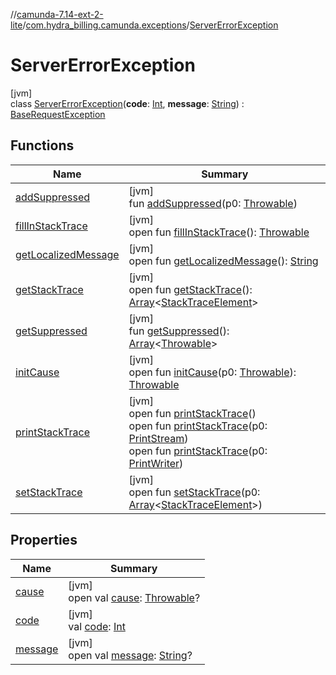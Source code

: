 //[camunda-7.14-ext-2-lite](../../../index.md)/[com.hydra_billing.camunda.exceptions](../index.md)/[ServerErrorException](index.md)

# ServerErrorException

[jvm]\
class [ServerErrorException](index.md)(**code**: [Int](https://kotlinlang.org/api/latest/jvm/stdlib/kotlin/-int/index.html), **message**: [String](https://kotlinlang.org/api/latest/jvm/stdlib/kotlin/-string/index.html)) : [BaseRequestException](../-base-request-exception/index.md)

## Functions

| Name | Summary |
|---|---|
| [addSuppressed](../-connection-exception/index.md#282858770%2FFunctions%2F1491905362) | [jvm]<br>fun [addSuppressed](../-connection-exception/index.md#282858770%2FFunctions%2F1491905362)(p0: [Throwable](https://kotlinlang.org/api/latest/jvm/stdlib/kotlin/-throwable/index.html)) |
| [fillInStackTrace](../-connection-exception/index.md#-1102069925%2FFunctions%2F1491905362) | [jvm]<br>open fun [fillInStackTrace](../-connection-exception/index.md#-1102069925%2FFunctions%2F1491905362)(): [Throwable](https://kotlinlang.org/api/latest/jvm/stdlib/kotlin/-throwable/index.html) |
| [getLocalizedMessage](../-connection-exception/index.md#1043865560%2FFunctions%2F1491905362) | [jvm]<br>open fun [getLocalizedMessage](../-connection-exception/index.md#1043865560%2FFunctions%2F1491905362)(): [String](https://kotlinlang.org/api/latest/jvm/stdlib/kotlin/-string/index.html) |
| [getStackTrace](../-connection-exception/index.md#2050903719%2FFunctions%2F1491905362) | [jvm]<br>open fun [getStackTrace](../-connection-exception/index.md#2050903719%2FFunctions%2F1491905362)(): [Array](https://kotlinlang.org/api/latest/jvm/stdlib/kotlin/-array/index.html)<[StackTraceElement](https://docs.oracle.com/javase/8/docs/api/java/lang/StackTraceElement.html)> |
| [getSuppressed](../-connection-exception/index.md#672492560%2FFunctions%2F1491905362) | [jvm]<br>fun [getSuppressed](../-connection-exception/index.md#672492560%2FFunctions%2F1491905362)(): [Array](https://kotlinlang.org/api/latest/jvm/stdlib/kotlin/-array/index.html)<[Throwable](https://kotlinlang.org/api/latest/jvm/stdlib/kotlin/-throwable/index.html)> |
| [initCause](../-connection-exception/index.md#-418225042%2FFunctions%2F1491905362) | [jvm]<br>open fun [initCause](../-connection-exception/index.md#-418225042%2FFunctions%2F1491905362)(p0: [Throwable](https://kotlinlang.org/api/latest/jvm/stdlib/kotlin/-throwable/index.html)): [Throwable](https://kotlinlang.org/api/latest/jvm/stdlib/kotlin/-throwable/index.html) |
| [printStackTrace](../-connection-exception/index.md#-1769529168%2FFunctions%2F1491905362) | [jvm]<br>open fun [printStackTrace](../-connection-exception/index.md#-1769529168%2FFunctions%2F1491905362)()<br>open fun [printStackTrace](../-connection-exception/index.md#1841853697%2FFunctions%2F1491905362)(p0: [PrintStream](https://docs.oracle.com/javase/8/docs/api/java/io/PrintStream.html))<br>open fun [printStackTrace](../-connection-exception/index.md#1175535278%2FFunctions%2F1491905362)(p0: [PrintWriter](https://docs.oracle.com/javase/8/docs/api/java/io/PrintWriter.html)) |
| [setStackTrace](../-connection-exception/index.md#2135801318%2FFunctions%2F1491905362) | [jvm]<br>open fun [setStackTrace](../-connection-exception/index.md#2135801318%2FFunctions%2F1491905362)(p0: [Array](https://kotlinlang.org/api/latest/jvm/stdlib/kotlin/-array/index.html)<[StackTraceElement](https://docs.oracle.com/javase/8/docs/api/java/lang/StackTraceElement.html)>) |

## Properties

| Name | Summary |
|---|---|
| [cause](index.md#-1186228684%2FProperties%2F1491905362) | [jvm]<br>open val [cause](index.md#-1186228684%2FProperties%2F1491905362): [Throwable](https://kotlinlang.org/api/latest/jvm/stdlib/kotlin/-throwable/index.html)? |
| [code](index.md#-1718918224%2FProperties%2F1491905362) | [jvm]<br>val [code](index.md#-1718918224%2FProperties%2F1491905362): [Int](https://kotlinlang.org/api/latest/jvm/stdlib/kotlin/-int/index.html) |
| [message](index.md#1465682006%2FProperties%2F1491905362) | [jvm]<br>open val [message](index.md#1465682006%2FProperties%2F1491905362): [String](https://kotlinlang.org/api/latest/jvm/stdlib/kotlin/-string/index.html)? |
